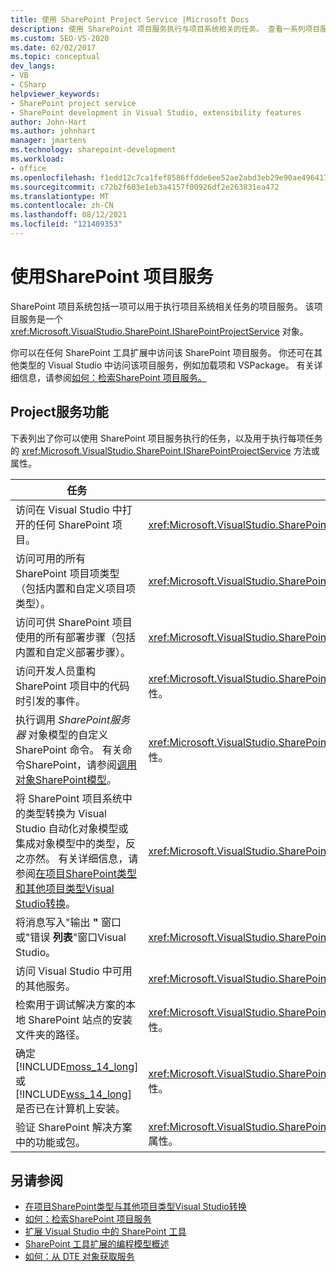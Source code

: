 ```yaml
---
title: 使用 SharePoint Project Service |Microsoft Docs
description: 使用 SharePoint 项目服务执行与项目系统相关的任务。 查看一系列项目服务功能。
ms.custom: SEO-VS-2020
ms.date: 02/02/2017
ms.topic: conceptual
dev_langs:
- VB
- CSharp
helpviewer_keywords:
- SharePoint project service
- SharePoint development in Visual Studio, extensibility features
author: John-Hart
ms.author: johnhart
manager: jmartens
ms.technology: sharepoint-development
ms.workload:
- office
ms.openlocfilehash: f1edd12c7ca1fef8586ffdde6ee52ae2abd3eb29e90ae49641735f4197fe98bb
ms.sourcegitcommit: c72b2f603e1eb3a4157f00926df2e263831ea472
ms.translationtype: MT
ms.contentlocale: zh-CN
ms.lasthandoff: 08/12/2021
ms.locfileid: "121409353"
---
```

# <a name="use-the-sharepoint-project-service"></a>使用SharePoint 项目服务
  SharePoint 项目系统包括一项可以用于执行项目系统相关任务的项目服务。 该项目服务是一个 <xref:Microsoft.VisualStudio.SharePoint.ISharePointProjectService> 对象。

 你可以在任何 SharePoint 工具扩展中访问该 SharePoint 项目服务。 你还可在其他类型的 Visual Studio 中访问该项目服务，例如加载项和 VSPackage。 有关详细信息，请参阅[如何：检索SharePoint 项目服务。](../sharepoint/how-to-retrieve-the-sharepoint-project-service.md)

## <a name="project-service-features"></a>Project服务功能
 下表列出了你可以使用 SharePoint 项目服务执行的任务，以及用于执行每项任务的 <xref:Microsoft.VisualStudio.SharePoint.ISharePointProjectService> 方法或属性。

|任务|供使用的成员|
|----------|-------------------|
|访问在 Visual Studio 中打开的任何 SharePoint 项目。|<xref:Microsoft.VisualStudio.SharePoint.ISharePointProjectService.Projects%2A> 属性。|
|访问可用的所有 SharePoint 项目项类型（包括内置和自定义项目项类型）。|<xref:Microsoft.VisualStudio.SharePoint.ISharePointProjectService.ProjectItemTypes%2A> 属性。|
|访问可供  SharePoint 项目使用的所有部署步骤（包括内置和自定义部署步骤）。|<xref:Microsoft.VisualStudio.SharePoint.ISharePointProjectService.DeploymentSteps%2A> 属性。|
|访问开发人员重构 SharePoint 项目中的代码时引发的事件。|<xref:Microsoft.VisualStudio.SharePoint.ISharePointProjectService.CodeRefactoringEvents%2A> 属性。|
|执行调用 *SharePoint服务器* 对象模型的自定义 SharePoint 命令。 有关命令SharePoint，请参阅[调用对象SharePoint模型](../sharepoint/calling-into-the-sharepoint-object-models.md)。|<xref:Microsoft.VisualStudio.SharePoint.ISharePointProjectService.SharePointConnection%2A> 属性。|
|将 SharePoint 项目系统中的类型转换为 Visual Studio 自动化对象模型或集成对象模型中的类型，反之亦然。 有关详细信息，请参阅[在项目SharePoint类型和其他项目类型Visual Studio转换](../sharepoint/converting-between-sharepoint-project-system-types-and-other-visual-studio-project-types.md)。|<xref:Microsoft.VisualStudio.SharePoint.ISharePointProjectService.Convert%2A> 方法。|
|将消息写入"输出 **"** 窗口或"错误 **列表**"窗口Visual Studio。|<xref:Microsoft.VisualStudio.SharePoint.ISharePointProjectService.Logger%2A> 属性。|
|访问 Visual Studio 中可用的其他服务。|<xref:Microsoft.VisualStudio.SharePoint.ISharePointProjectService.ServiceProvider%2A> 属性。|
|检索用于调试解决方案的本地 SharePoint 站点的安装文件夹的路径。|<xref:Microsoft.VisualStudio.SharePoint.ISharePointProjectService.SharePointInstallPath%2A> 属性。|
|确定 [!INCLUDE[moss_14_long](../sharepoint/includes/moss-14-long-md.md)] 或 [!INCLUDE[wss_14_long](../sharepoint/includes/wss-14-long-md.md)] 是否已在计算机上安装。|<xref:Microsoft.VisualStudio.SharePoint.ISharePointProjectService.IsSharePointInstalled%2A> 属性。|
|验证 SharePoint 解决方案中的功能或包。|<xref:Microsoft.VisualStudio.SharePoint.ISharePointProjectService.PackageValidationProvider%2A> 属性。|

## <a name="see-also"></a>另请参阅
- [在项目SharePoint类型与其他项目类型Visual Studio转换](../sharepoint/converting-between-sharepoint-project-system-types-and-other-visual-studio-project-types.md)
- [如何：检索SharePoint 项目服务](../sharepoint/how-to-retrieve-the-sharepoint-project-service.md)
- [扩展 Visual Studio 中的 SharePoint 工具](../sharepoint/extending-the-sharepoint-tools-in-visual-studio.md)
- [SharePoint 工具扩展的编程模型概述](../sharepoint/overview-of-the-programming-model-of-sharepoint-tools-extensions.md)
- [如何：从 DTE 对象获取服务](/previous-versions/bb166401(v=vs.140))